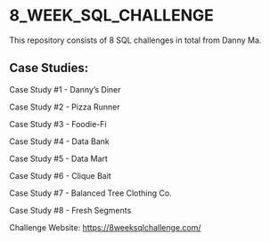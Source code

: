 # 8_WEEK_SQL_CHALLENGE

This repository consists of 8 SQL challenges in total from Danny Ma.

## Case Studies:

Case Study #1 - Danny’s Diner

Case Study #2 - Pizza Runner

Case Study #3 - Foodie-Fi

Case Study #4 - Data Bank

Case Study #5 - Data Mart

Case Study #6 - Clique Bait

Case Study #7 - Balanced Tree Clothing Co.

Case Study #8 - Fresh Segments

Challenge Website:
https://8weeksqlchallenge.com/
